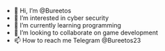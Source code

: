 - 👋 Hi, I’m @Bureetos
- 👀 I’m interested in cyber security
- 🌱 I’m currently learning programming
- 💞️ I’m looking to collaborate on game development
- 📫 How to reach me Telegram @Bureetos23

<!---
Bureetos/Bureetos is a ✨ special ✨ repository because its `README.md` (this file) appears on your GitHub profile.
You can click the Preview link to take a look at your changes.
--->
